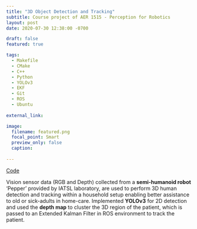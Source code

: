 ```yaml
---
title: "3D Object Detection and Tracking"
subtitle: Course project of AER 1515 - Perception for Robotics
layout: post
date: 2020-07-30 12:38:00 -0700

draft: false
featured: true

tags:
  - Makefile
  - CMake
  - C++
  - Python
  - YOLOv3
  - EKF
  - Git
  - ROS
  - Ubuntu
  
external_link: 

image:
  filename: featured.png
  focal_point: Smart
  preview_only: false
  caption: 
 
---
```


[Code](https://github.com/smahesh2694/3D_detection_and_tracking_ROS)

Vision sensor data (RGB and Depth) collected from a **semi-humanoid robot** ‘Pepper’ provided by IATSL laboratory, 
are used to perform 3D human detection and tracking within a household setup enabling better assistance to old or 
sick-adults in home-care. Implemented **YOLOv3** for 2D detection and used the **depth map** to cluster the 3D region of the 
patient, which is passed to an Extended Kalman Filter in ROS environment to track the patient.
